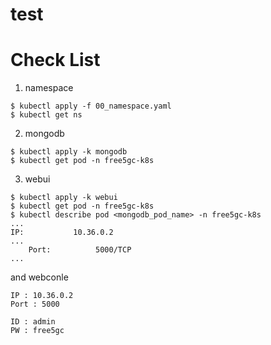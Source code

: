# test

# Check List
1. namespace
```
$ kubectl apply -f 00_namespace.yaml
$ kubectl get ns
```
2. mongodb
```
$ kubectl apply -k mongodb
$ kubectl get pod -n free5gc-k8s
```
3. webui
```
$ kubectl apply -k webui
$ kubectl get pod -n free5gc-k8s
$ kubectl describe pod <mongodb_pod_name> -n free5gc-k8s
...
IP:           10.36.0.2
...
    Port:          5000/TCP
...
```
and webconle
```
IP : 10.36.0.2
Port : 5000

ID : admin
PW : free5gc
```

